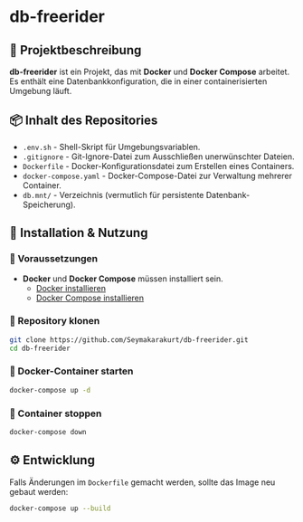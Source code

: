 # db-freerider

## 📌 Projektbeschreibung
**db-freerider** ist ein Projekt, das mit **Docker** und **Docker Compose** arbeitet. Es enthält eine Datenbankkonfiguration, die in einer containerisierten Umgebung läuft.

## 📦 Inhalt des Repositories
- `.env.sh` - Shell-Skript für Umgebungsvariablen.
- `.gitignore` - Git-Ignore-Datei zum Ausschließen unerwünschter Dateien.
- `Dockerfile` - Docker-Konfigurationsdatei zum Erstellen eines Containers.
- `docker-compose.yaml` - Docker-Compose-Datei zur Verwaltung mehrerer Container.
- `db.mnt/` - Verzeichnis (vermutlich für persistente Datenbank-Speicherung).

## 🚀 Installation & Nutzung

### 🔹 Voraussetzungen
- **Docker** und **Docker Compose** müssen installiert sein.
  - [Docker installieren](https://docs.docker.com/get-docker/)
  - [Docker Compose installieren](https://docs.docker.com/compose/install/)

### 🔹 Repository klonen
```sh
git clone https://github.com/Seymakarakurt/db-freerider.git
cd db-freerider
```

### 🔹 Docker-Container starten
```sh
docker-compose up -d
```

### 🔹 Container stoppen
```sh
docker-compose down
```

## ⚙️ Entwicklung
Falls Änderungen im `Dockerfile` gemacht werden, sollte das Image neu gebaut werden:
```sh
docker-compose up --build
```
